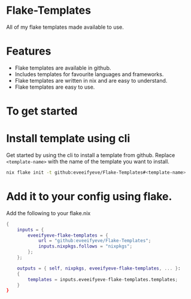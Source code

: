 # Flake-Templates
All of my flake templates made available to use.


# Features 
- Flake templates are available in github. 
- Includes templates for favourite languages and frameworks.
- Flake templates are written in nix and are easy to understand.
- Flake templates are easy to use.

# To get started

# Install template using cli
Get started by using the cli to install a template from github.
Replace `<template-name>` with the name of the template you want to install.
```bash
nix flake init -t github:eveeifyeve/Flake-Templates#<template-name>
```

# Add it to your config using flake. 

Add the following to your flake.nix
```nix
{
    inputs = {
        eveeifyeve-flake-templates = {
            url = "github:eveeifyeve/Flake-Templates";
            inputs.nixpkgs.follows = "nixpkgs";
        };
    };

    outputs = { self, nixpkgs, eveeifyeve-flake-templates, ... }:
    {
        templates = inputs.eveeifyeve-flake-templates.templates;
    }
}
```